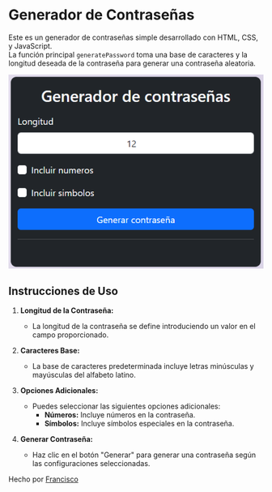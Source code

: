 # Generador de Contraseñas

Este es un generador de contraseñas simple desarrollado con HTML, CSS, y JavaScript.    
La función principal `generatePassword` toma una base de caracteres y la longitud deseada de la contraseña para generar una contraseña aleatoria.

<p align="center">
  <img src="https://raw.githubusercontent.com/FrankSkep/Password-Generator/main/preview.png" alt="Imagen de la interfaz">
</p>

## Instrucciones de Uso

1. **Longitud de la Contraseña:**
   - La longitud de la contraseña se define introduciendo un valor en el campo proporcionado.

2. **Caracteres Base:**
   - La base de caracteres predeterminada incluye letras minúsculas y mayúsculas del alfabeto latino.

3. **Opciones Adicionales:**
   - Puedes seleccionar las siguientes opciones adicionales:
     - **Números:** Incluye números en la contraseña.
     - **Símbolos:** Incluye símbolos especiales en la contraseña.

4. **Generar Contraseña:**
   - Haz clic en el botón "Generar" para generar una contraseña según las configuraciones seleccionadas.  

Hecho por [Francisco](https://github.com/FrankSkep)
